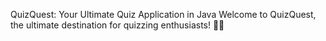 QuizQuest: Your Ultimate Quiz Application in Java
Welcome to QuizQuest, the ultimate destination for quizzing enthusiasts! 🧠✨
